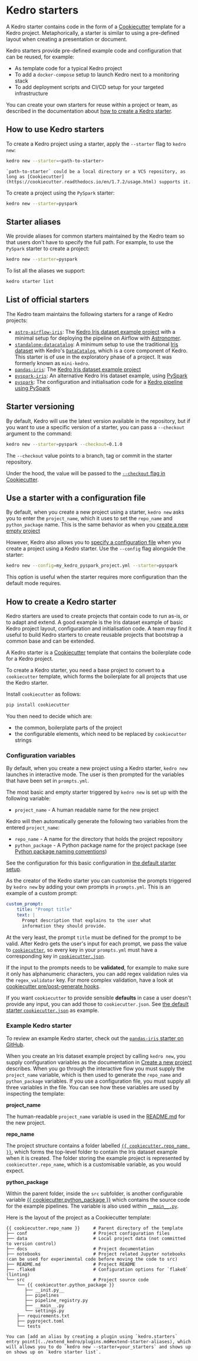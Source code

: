 # Kedro starters

A Kedro starter contains code in the form of a [Cookiecutter](https://cookiecutter.readthedocs.io/en/1.7.2/) template for a Kedro project. Metaphorically, a starter is similar to using a pre-defined layout when creating a presentation or document.

Kedro starters provide pre-defined example code and configuration that can be reused, for example:

* As template code for a typical Kedro project
* To add a `docker-compose` setup to launch Kedro next to a monitoring stack
* To add deployment scripts and CI/CD setup for your targeted infrastructure

You can create your own starters for reuse within a project or team, as described in the documentation about [how to create a Kedro starter](../kedro_project_setup/starters.md#how-to-create-a-kedro-starter).

## How to use Kedro starters

To create a Kedro project using a starter, apply the `--starter` flag to `kedro new`:

```bash
kedro new --starter=<path-to-starter>
```

```{note}
`path-to-starter` could be a local directory or a VCS repository, as long as [Cookiecutter](https://cookiecutter.readthedocs.io/en/1.7.2/usage.html) supports it.
```

To create a project using the `PySpark` starter:

```bash
kedro new --starter=pyspark
```

## Starter aliases

We provide aliases for common starters maintained by the Kedro team so that users don't have to specify the full path. For example, to use the `PySpark` starter to create a project:

```bash
kedro new --starter=pyspark
```

To list all the aliases we support:

```bash
kedro starter list
```

## List of official starters

The Kedro team maintains the following starters for a range of Kedro projects:

* [`astro-airflow-iris`](https://github.com/kedro-org/kedro-starters/tree/main/astro-airflow-iris): The [Kedro Iris dataset example project](../get_started/new_project.md) with a minimal setup for deploying the pipeline on Airflow with [Astronomer](https://www.astronomer.io/).
* [`standalone-datacatalog`](https://github.com/kedro-org/kedro-starters/tree/main/standalone-datacatalog): A minimum setup to use the traditional [Iris dataset](https://www.kaggle.com/uciml/iris) with Kedro's [`DataCatalog`](../data/data_catalog.md), which is a core component of Kedro. This starter is of use in the exploratory phase of a project. It was formerly known as `mini-kedro`.
* [`pandas-iris`](https://github.com/kedro-org/kedro-starters/tree/main/pandas-iris): The [Kedro Iris dataset example project](../get_started/new_project.md)
* [`pyspark-iris`](https://github.com/kedro-org/kedro-starters/tree/main/pyspark-iris): An alternative Kedro Iris dataset example, using [PySpark](../integrations/pyspark_integration.md)
* [`pyspark`](https://github.com/kedro-org/kedro-starters/tree/main/pyspark): The configuration and initialisation code for a [Kedro pipeline using PySpark](../integrations/pyspark_integration.md)

## Starter versioning

By default, Kedro will use the latest version available in the repository, but if you want to use a specific version of a starter, you can pass a `--checkout` argument to the command:

```bash
kedro new --starter=pyspark --checkout=0.1.0
```

The `--checkout` value points to a branch, tag or commit in the starter repository.

Under the hood, the value will be passed to the [`--checkout` flag in Cookiecutter](https://cookiecutter.readthedocs.io/en/1.7.2/usage.html#works-directly-with-git-and-hg-mercurial-repos-too).


## Use a starter with a configuration file

By default, when you create a new project using a starter, `kedro new` asks you to enter the `project_name`, which it uses to set the `repo_name` and `python_package` name. This is the same behavior as when you [create a new empty project](../get_started/new_project.md#create-a-new-empty-project)

However, Kedro also allows you to [specify a configuration file](../get_started/new_project.md#create-a-new-project-from-a-configuration-file) when you create a project using a Kedro starter. Use the `--config` flag alongside the starter:

```bash
kedro new --config=my_kedro_pyspark_project.yml --starter=pyspark
```

This option is useful when the starter requires more configuration than the default mode requires.

## How to create a Kedro starter

Kedro starters are used to create projects that contain code to run as-is, or to adapt and extend. A good example is the Iris dataset example of basic Kedro project layout, configuration and initialisation code. A team may find it useful to build Kedro starters to create reusable projects that bootstrap a common base and can be extended.

A Kedro starter is a [Cookiecutter](https://cookiecutter.readthedocs.io/en/1.7.2/) template that contains the boilerplate code for a Kedro project.

To create a Kedro starter, you need a base project to convert to a `cookiecutter` template, which forms the boilerplate for all projects that use the Kedro starter.

Install `cookiecutter` as follows:

```bash
pip install cookiecutter
```

You then need to decide which are:

* the common, boilerplate parts of the project
* the configurable elements, which need to be replaced by `cookiecutter` strings

### Configuration variables

By default, when you create a new project using a Kedro starter, `kedro new` launches in interactive mode. The user is then prompted for the variables that have been set in `prompts.yml`.

The most basic and empty starter triggered by `kedro new` is set up with the following variable:

* `project_name` - A human readable name for the new project

Kedro will then automatically generate the following two variables from the entered `project_name`:

* `repo_name` - A name for the directory that holds the project repository
* `python_package` - A Python package name for the project package (see [Python package naming conventions](https://www.python.org/dev/peps/pep-0008/#package-and-module-names))

See the configuration for this basic configuration in [the default starter setup](https://github.com/kedro-org/kedro/blob/main/kedro/templates/project/prompts.yml).

As the creator of the Kedro starter you can customise the prompts triggered by `kedro new` by adding your own prompts in `prompts.yml`. This is an example of a custom prompt:

```yaml
custom_prompt:
    title: "Prompt title"
    text: |
      Prompt description that explains to the user what
      information they should provide.
```

At the very least, the prompt `title` must be defined for the prompt to be valid. After Kedro gets the user's input for each prompt, we pass the value to [`cookiecutter`](https://cookiecutter.readthedocs.io/en/1.7.2/), so every key in your `prompts.yml` must have a corresponding key in [`cookiecutter.json`](https://cookiecutter.readthedocs.io/en/1.7.2/tutorial1.html#cookiecutter-json).

If the input to the prompts needs to be **validated**, for example to make sure it only has alphanumeric characters, you can add regex validation rules via the `regex_validator` key. For more complex validation, have a look at [cookiecutter pre/post-generate hooks](https://cookiecutter.readthedocs.io/en/1.7.2/advanced/hooks.html#using-pre-post-generate-hooks-0-7-0).

If you want `cookiecutter` to provide sensible **defaults** in case a user doesn't provide any input, you can add those to `cookiecutter.json`. See [the default starter `cookiecutter.json`](https://github.com/kedro-org/kedro/blob/main/kedro/templates/project/cookiecutter.json) as example.

### Example Kedro starter

To review an example Kedro starter, check out the [`pandas-iris` starter on GitHub](https://github.com/kedro-org/kedro-starters/tree/main/pandas-iris).

When you create an Iris dataset example project by calling `kedro new`, you supply configuration variables as the documentation in [Create a new project](../get_started/new_project.md) describes. When you go through the interactive flow you must supply the `project_name` variable, which is then used to generate the `repo_name` and `python_package` variables. If you use a configuration file, you must supply all three variables in the file. You can see how these variables are used by inspecting the template:

**project_name**

The human-readable `project_name` variable is used in the [README.md](https://github.com/kedro-org/kedro-starters/tree/main/pandas-iris/README.md) for the new project.

**repo_name**

The project structure contains a folder labelled [`{{ cookiecutter.repo_name }}`](https://github.com/kedro-org/kedro-starters/tree/main/pandas-iris/%7B%7B%20cookiecutter.repo_name%20%7D%7D), which forms the top-level folder to contain the Iris dataset example when it is created. The folder storing the example project is represented by `cookiecutter.repo_name`, which is a customisable variable, as you would expect.

**python_package**

Within the parent folder, inside the `src` subfolder, is another configurable variable [{{ cookiecutter.python_package }}](https://github.com/kedro-org/kedro-starters/tree/main/pandas-iris/%7B%7B%20cookiecutter.repo_name%20%7D%7D/src/%7B%7B%20cookiecutter.python_package%20%7D%7D) which contains the source code for the example pipelines. The variable is also used within [`__main__.py`](https://github.com/kedro-org/kedro-starters/tree/main/pandas-iris/%7B%7B%20cookiecutter.repo_name%20%7D%7D/src/%7B%7B%20cookiecutter.python_package%20%7D%7D/__main__.py).

Here is the layout of the project as a Cookiecutter template:

```
{{ cookiecutter.repo_name }}     # Parent directory of the template
├── conf                         # Project configuration files
├── data                         # Local project data (not committed to version control)
├── docs                         # Project documentation
├── notebooks                    # Project related Jupyter notebooks (can be used for experimental code before moving the code to src)
├── README.md                    # Project README
├── .flake8                      # Configuration options for `flake8` (linting)
└── src                          # Project source code
    └── {{ cookiecutter.python_package }}
       ├── __init.py__
       ├── pipelines
       ├── pipeline_registry.py
       ├── __main__.py
       └── settings.py
    ├── requirements.txt
    ├── pyproject.toml
    └── tests
```

```{note}
You can [add an alias by creating a plugin using `kedro.starters` entry point](../extend_kedro/plugins.md#extend-starter-aliases), which will allows you to do `kedro new --starter=your_starters` and shows up on shows up on `kedro starter list`.
```
